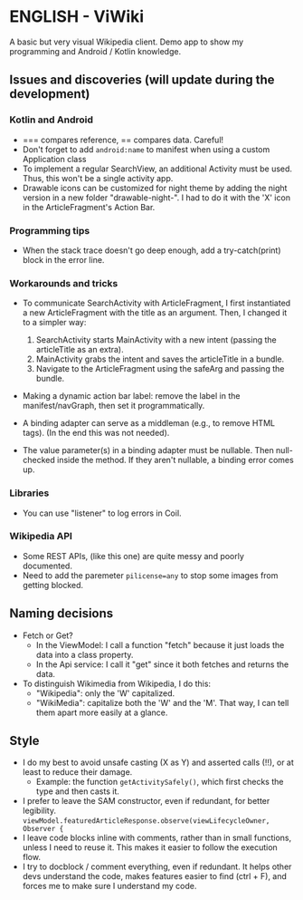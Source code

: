 # ENGLISH - ViWiki
A basic but very visual Wikipedia client. Demo app to show my programming and Android / Kotlin knowledge.

## Issues and discoveries (will update during the development)

### Kotlin and Android
- === compares reference, == compares data. Careful!
- Don't forget to add `android:name` to manifest when using a custom Application class
- To implement a regular SearchView, an additional Activity must be used. Thus, this won't be a single activity app.
- Drawable icons can be customized for night theme by adding the night version in a new folder "drawable-night-<dpi>". I had to do it with the 'X' icon in the ArticleFragment's Action Bar. 

### Programming tips
- When the stack trace doesn't go deep enough, add a try-catch(print) block in the error line.

### Workarounds and tricks
- To communicate SearchActivity with ArticleFragment, I first instantiated a new ArticleFragment with the title as an argument.
  Then, I changed it to a simpler way:
    1. SearchActivity starts MainActivity with a new intent (passing the articleTitle as an extra).
    2. MainActivity grabs the intent and saves the articleTitle in a bundle.
    3. Navigate to the ArticleFragment using the safeArg and passing the bundle.
  
- Making a dynamic action bar label: remove the label in the manifest/navGraph, then set it programmatically.

- A binding adapter can serve as a middleman (e.g., to remove HTML tags). (In the end this was not needed).
- The value parameter(s) in a binding adapter must be nullable. Then null-checked inside the method. If they aren't nullable, a binding error comes up.

### Libraries
- You can use "listener" to log errors in Coil.

### Wikipedia API
- Some REST APIs, (like this one) are quite messy and poorly documented.
- Need to add the paremeter `pilicense=any` to stop some images from getting blocked.


## Naming decisions
- Fetch or Get?
  - In the ViewModel: I call a function "fetch<X>" because it just loads the data into a class property.
  - In the Api service: I call it "get<X>" since it both fetches and returns the data.
- To distinguish Wikimedia from Wikipedia, I do this:
  - "Wikipedia": only the 'W' capitalized.
  - "WikiMedia": capitalize both the 'W' and the 'M'.
  That way, I can tell them apart more easily at a glance.

## Style
- I do my best to avoid unsafe casting (X as Y) and asserted calls (!!), or at least to reduce their damage.
  - Example: the function `getActivitySafely()`, which first checks the type and then casts it.
- I prefer to leave the SAM constructor, even if redundant, for better legibility.
  `viewModel.featuredArticleResponse.observe(viewLifecycleOwner, Observer {`
- I leave code blocks inline with comments, rather than in small functions, unless I need to reuse it. This makes it easier to follow the execution flow.
- I try to docblock / comment everything, even if redundant. It helps other devs understand the code, makes features easier to find (ctrl + F), and forces me to make sure I understand my code. 
